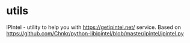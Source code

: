 # utils
IPIntel - utility to help you with https://getipintel.net/ service. Based on https://github.com/Chnkr/python-libipintel/blob/master/ipintel/ipintel.py
